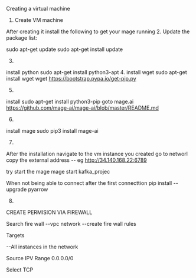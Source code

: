 Creating a virtual machine 

1. Create VM machine

After creating it install the following to get your mage running
2. Update the package list:

sudo apt-get update
sudo apt-get install update 

3. 
install python
sudo apt-get install python3-apt
4. 
install wget
sudo apt-get install wget
wget https://bootstrap.pypa.io/get-pip.py 

5. 
install
sudo apt-get install python3-pip
goto
mage.ai
https://github.com/mage-ai/mage-ai/blob/master/README.md

6. 
install mage
sudo pip3 install mage-ai

7. 
After the installation navigate to the vm instance you created 
go to networl
copy the external address
-- eg http://34.140.168.22:6789

try start the mage 
mage start kafka_projec

When not being able to connect after the first connecttion
pip install --upgrade pyarrow


8. 
CREATE PERMISION VIA FIREWALL

Search fire wall
--vpc network
--create fire wall rules


Targets

--All instances in the network

Source IPV Range
0.0.0.0/0

Select TCP
